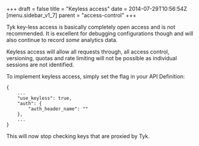 +++
draft = false
title = "Keyless access"
date = 2014-07-29T10:56:54Z
[menu.sidebar_v1_7]
    parent = "access-control"
+++

Tyk key-less access is basically completely open access and is not recommended. It is excellent for debugging configurations though and
will also continue to record *some* analytics data.

Keyless access will allow all requests through, all access control, versioning, quotas and rate limiting will not be possible as individual
sessions are not identified.

To implement keyless access, simply set the flag in your API Definition:

    {
        ...
        "use_keyless": true,
        "auth": {
            "auth_header_name": ""
        },
        ...
    }

This will now stop checking keys that are proxied by Tyk.